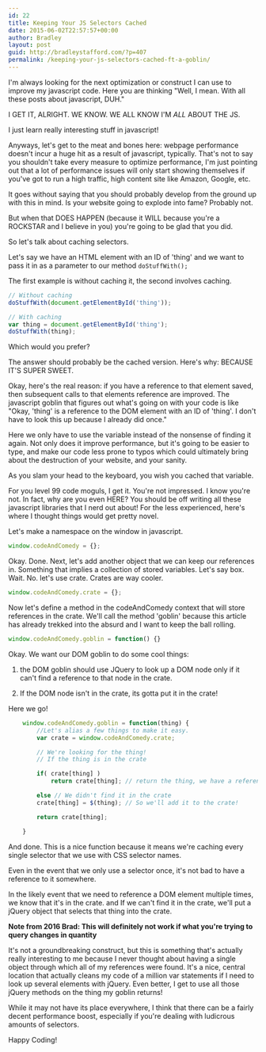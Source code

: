 ```yaml
---
id: 22
title: Keeping Your JS Selectors Cached
date: 2015-06-02T22:57:57+00:00
author: Bradley
layout: post
guid: http://bradleystafford.com/?p=407
permalink: /keeping-your-js-selectors-cached-ft-a-goblin/
---
```

I'm always looking for the next optimization or construct I can use to improve my javascript code. Here you are thinking "Well, I mean. With all these posts about javascript, DUH."

I GET IT, ALRIGHT. WE KNOW. WE ALL KNOW I'M *ALL* ABOUT THE JS.

I just learn really interesting stuff in javascript!

<!--more-->

Anyways, let's get to the meat and bones here: webpage performance doesn't incur a huge hit as a result of javascript, typically. That's not to say you shouldn't take every measure to optimize performance, I'm just pointing out that a lot of performance issues will only start showing themselves if you've got to run a high traffic, high content site like Amazon, Google, etc.

It goes without saying that you should probably develop from the ground up with this in mind. Is your website going to explode into fame? Probably not.

But when that DOES HAPPEN (because it WILL because you're a ROCKSTAR and I believe in you) you're going to be glad that you did.

So let's talk about caching selectors.

Let's say we have an HTML element with an ID of 'thing' and we want to pass it in as a parameter to our method `doStuffWith();`

The first example is without caching it, the second involves caching.

```js
// Without caching
doStuffWith(document.getElementById('thing'));
```

```js
// With caching
var thing = document.getElementById('thing');
doStuffWith(thing);
```

Which would you prefer?

The answer should probably be the cached version. Here's why: BECAUSE IT'S SUPER SWEET.

Okay, here's the real reason: if you have a reference to that element saved, then subsequent calls to that elements reference are improved. The javascript goblin that figures out what's going on with your code is like "Okay, 'thing' is a reference to the DOM element with an ID of 'thing'. I don't have to look this up because I already did once."

Here we only have to use the variable instead of the nonsense of finding it again. Not only does it improve performance, but it's going to be easier to type, and make our code less prone to typos which could ultimately bring about the destruction of your website, and your sanity.

As you slam your head to the keyboard, you wish you cached that variable.

For you level 99 code moguls, I get it. You're not impressed. I know you're not. In fact, why are you even HERE? You should be off writing all these javascript libraries that I nerd out about! For the less experienced, here's where I thought things would get pretty novel.

Let's make a namespace on the window in javascript.

```js
window.codeAndComedy = {};
```

Okay. Done. Next, let's add another object that we can keep our references in. Something that implies a collection of stored variables. Let's say box. Wait. No. let's use crate. Crates are way cooler.

```js
window.codeAndComedy.crate = {};
```

Now let's define a method in the codeAndComedy context that will store references in the crate. We'll call the method 'goblin' because this article has already trekked into the absurd and I want to keep the ball rolling.

```js
window.codeAndComedy.goblin = function() {}
```

Okay. We want our DOM goblin to do some cool things:

1) the DOM goblin should use JQuery to look up a DOM node only if it can't find a reference to that node in the crate.

2) If the DOM node isn't in the crate, its gotta put it in the crate!

Here we go!

```js
    window.codeAndComedy.goblin = function(thing) {
    	//Let's alias a few things to make it easy.
    	var crate = window.codeAndComedy.crate;

    	// We're looking for the thing!
    	// If the thing is in the crate

    	if( crate[thing] )
    		return crate[thing]; // return the thing, we have a reference!

    	else // We didn't find it in the crate
    	crate[thing] = $(thing); // So we'll add it to the crate!

    	return crate[thing];

    }
```

And done. This is a nice function because it means we're caching every single selector that we use with CSS selector names.

Even in the event that we only use a selector once, it's not bad to have a reference to it somewhere.

In the likely event that we need to reference a DOM element multiple times, we know that it's in the crate. and If we can't find it in the crate, we'll put a jQuery object that selects that thing into the crate.

__Note from 2016 Brad: This will definitely not work if what you're trying to query changes in quantity__

It's not a groundbreaking construct, but this is something that's actually really interesting to me because I never thought about having a single object through which all of my references were found. It's a nice, central location that actually cleans my code of a million var statements if I need to look up several elements with jQuery. Even better, I get to use all those jQuery methods on the thing my goblin returns!

While it may not have its place everywhere, I think that there can be a fairly decent performance boost, especially if you're dealing with ludicrous amounts of selectors.

Happy Coding!
